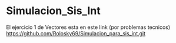 # Simulacion_Sis_Int

El ejercicio 1 de Vectores esta en este link (por problemas tecnicos) https://github.com/Rolosky69/Simulacion_para_sis_int.git
